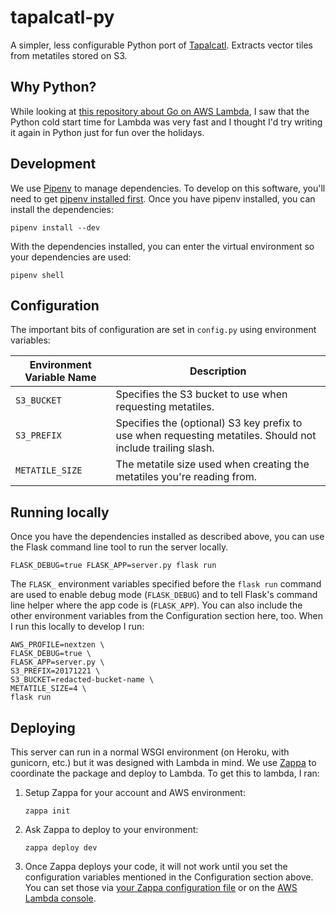 # tapalcatl-py

A simpler, less configurable Python port of [Tapalcatl](https://github.com/tilezen/tapalcatl). Extracts vector tiles from metatiles stored on S3.

## Why Python?

While looking at [this repository about Go on AWS Lambda](https://github.com/eawsy/aws-lambda-go-shim), I saw that the Python cold start time for Lambda was very fast and I thought I'd try writing it again in Python just for fun over the holidays.

## Development

We use [Pipenv](http://pipenv.readthedocs.io/en/latest/) to manage dependencies. To develop on this software, you'll need to get [pipenv installed first](http://pipenv.readthedocs.io/en/latest/install/#installing-pipenv). Once you have pipenv installed, you can install the dependencies:

```
pipenv install --dev
```

With the dependencies installed, you can enter the virtual environment so your dependencies are used:

```
pipenv shell
```

## Configuration

The important bits of configuration are set in `config.py` using environment variables:

| Environment Variable Name | Description |
|---|---|
`S3_BUCKET` | Specifies the S3 bucket to use when requesting metatiles.
`S3_PREFIX` | Specifies the (optional) S3 key prefix to use when requesting metatiles. Should not include trailing slash.
`METATILE_SIZE` | The metatile size used when creating the metatiles you're reading from.

## Running locally

Once you have the dependencies installed as described above, you can use the Flask command line tool to run the server locally.

```
FLASK_DEBUG=true FLASK_APP=server.py flask run
```

The `FLASK_` environment variables specified before the `flask run` command are used to enable debug mode (`FLASK_DEBUG`) and to tell Flask's command line helper where the app code is (`FLASK_APP`). You can also include the other environment variables from the Configuration section here, too. When I run this locally to develop I run:

```
AWS_PROFILE=nextzen \
FLASK_DEBUG=true \
FLASK_APP=server.py \
S3_PREFIX=20171221 \
S3_BUCKET=redacted-bucket-name \
METATILE_SIZE=4 \
flask run
```

## Deploying

This server can run in a normal WSGI environment (on Heroku, with gunicorn, etc.) but it was designed with Lambda in mind. We use [Zappa](https://github.com/Miserlou/Zappa) to coordinate the package and deploy to Lambda. To get this to lambda, I ran:

1. Setup Zappa for your account and AWS environment:

   ```
   zappa init
   ```

1. Ask Zappa to deploy to your environment:

   ```
   zappa deploy dev
   ```

1. Once Zappa deploys your code, it will not work until you set the configuration variables mentioned in the Configuration section above. You can set those via [your Zappa configuration file](https://github.com/Miserlou/Zappa#remote-environment-variables) or on the [AWS Lambda console](https://console.aws.amazon.com/lambda/home).
